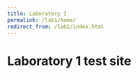 ```yaml
---
title: Laboratory 1
permalink: /lab1/home/
redirect_from: /lab1/index.html
---
```


# Laboratory 1 test site